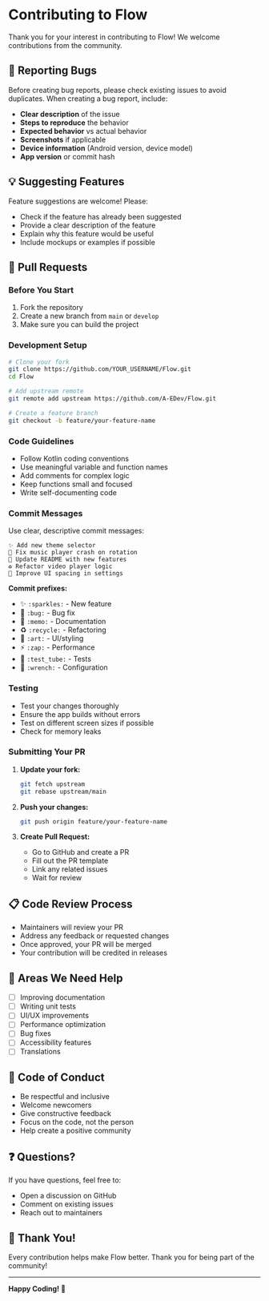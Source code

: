 # Contributing to Flow

Thank you for your interest in contributing to Flow! We welcome contributions from the community.

## 🐛 Reporting Bugs

Before creating bug reports, please check existing issues to avoid duplicates. When creating a bug report, include:

- **Clear description** of the issue
- **Steps to reproduce** the behavior
- **Expected behavior** vs actual behavior
- **Screenshots** if applicable
- **Device information** (Android version, device model)
- **App version** or commit hash

## 💡 Suggesting Features

Feature suggestions are welcome! Please:

- Check if the feature has already been suggested
- Provide a clear description of the feature
- Explain why this feature would be useful
- Include mockups or examples if possible

## 🔧 Pull Requests

### Before You Start

1. Fork the repository
2. Create a new branch from `main` or `develop`
3. Make sure you can build the project

### Development Setup

```bash
# Clone your fork
git clone https://github.com/YOUR_USERNAME/Flow.git
cd Flow

# Add upstream remote
git remote add upstream https://github.com/A-EDev/Flow.git

# Create a feature branch
git checkout -b feature/your-feature-name
```

### Code Guidelines

- Follow Kotlin coding conventions
- Use meaningful variable and function names
- Add comments for complex logic
- Keep functions small and focused
- Write self-documenting code

### Commit Messages

Use clear, descriptive commit messages:

```
✨ Add new theme selector
🐛 Fix music player crash on rotation
📝 Update README with new features
♻️ Refactor video player logic
🎨 Improve UI spacing in settings
```

**Commit prefixes:**
- ✨ `:sparkles:` - New feature
- 🐛 `:bug:` - Bug fix
- 📝 `:memo:` - Documentation
- ♻️ `:recycle:` - Refactoring
- 🎨 `:art:` - UI/styling
- ⚡ `:zap:` - Performance
- 🧪 `:test_tube:` - Tests
- 🔧 `:wrench:` - Configuration

### Testing

- Test your changes thoroughly
- Ensure the app builds without errors
- Test on different screen sizes if possible
- Check for memory leaks

### Submitting Your PR

1. **Update your fork:**
   ```bash
   git fetch upstream
   git rebase upstream/main
   ```

2. **Push your changes:**
   ```bash
   git push origin feature/your-feature-name
   ```

3. **Create Pull Request:**
   - Go to GitHub and create a PR
   - Fill out the PR template
   - Link any related issues
   - Wait for review

## 📋 Code Review Process

- Maintainers will review your PR
- Address any feedback or requested changes
- Once approved, your PR will be merged
- Your contribution will be credited in releases

## 🎯 Areas We Need Help

- [ ] Improving documentation
- [ ] Writing unit tests
- [ ] UI/UX improvements
- [ ] Performance optimization
- [ ] Bug fixes
- [ ] Accessibility features
- [ ] Translations

## 📜 Code of Conduct

- Be respectful and inclusive
- Welcome newcomers
- Give constructive feedback
- Focus on the code, not the person
- Help create a positive community

## ❓ Questions?

If you have questions, feel free to:

- Open a discussion on GitHub
- Comment on existing issues
- Reach out to maintainers

## 🙏 Thank You!

Every contribution helps make Flow better. Thank you for being part of the community!

---

**Happy Coding! 🚀**
